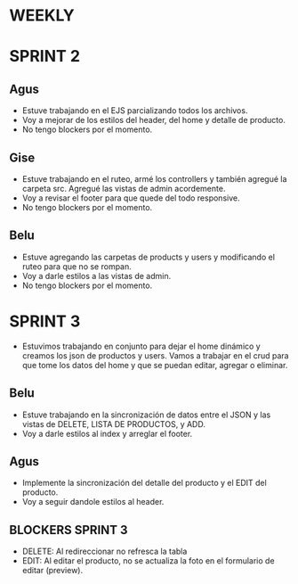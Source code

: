 # WEEKLY

# SPRINT 2
## Agus
* Estuve trabajando en el EJS parcializando todos los archivos.
* Voy a mejorar de los estilos del header, del home y detalle de producto.
* No tengo blockers por el momento.
## Gise
* Estuve trabajando en el ruteo, armé los controllers y también agregué la carpeta src. Agregué las vistas de admin acordemente.
* Voy a revisar el footer para que quede del todo responsive.
* No tengo blockers por el momento.
## Belu
* Estuve agregando las carpetas de products y users y modificando el ruteo para que no se rompan. 
* Voy a darle estilos a las vistas de admin.
* No tengo blockers por el momento.

# SPRINT 3
* Estuvimos trabajando en conjunto para dejar el home dinámico y creamos los json de productos y users.
Vamos a trabajar en el crud para que tome los datos del home y que se puedan editar, agregar o eliminar.

## Belu
* Estuve trabajando en la sincronización de datos entre el JSON y las vistas de DELETE, LISTA DE PRODUCTOS, y ADD.
* Voy a darle estilos al index y arreglar el footer.

## Agus
* Implemente la sincronización del detalle del producto y el EDIT del producto.
* Voy a seguir dandole estilos al header.

## BLOCKERS SPRINT 3
* DELETE: Al redireccionar no refresca la tabla
* EDIT: Al editar el producto, no se actualiza la foto en el formulario de editar (preview).


